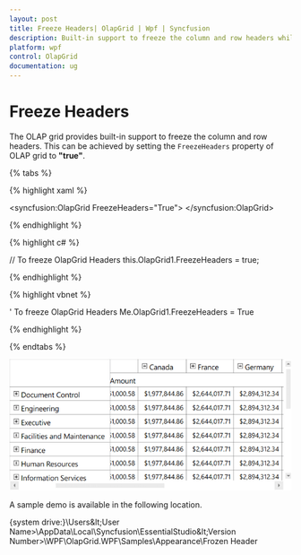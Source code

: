```yaml
---
layout: post
title: Freeze Headers| OlapGrid | Wpf | Syncfusion
description: Built-in support to freeze the column and row headers while performing scroll operations to have a precise view of the content.
platform: wpf
control: OlapGrid
documentation: ug
---
```


# Freeze Headers

The OLAP grid provides built-in support to freeze the column and row headers. This can be achieved by setting the `FreezeHeaders` property of OLAP grid to **"true"**.

{% tabs %}
  
{% highlight xaml %}

<syncfusion:OlapGrid  FreezeHeaders="True"> 
</syncfusion:OlapGrid>

{% endhighlight %}

{% highlight c# %}

// To freeze OlapGrid Headers
this.OlapGrid1.FreezeHeaders = true;

{% endhighlight %}

{% highlight vbnet %}

' To freeze OlapGrid Headers
Me.OlapGrid1.FreezeHeaders = True

{% endhighlight %}

{% endtabs %}

![Enables the freeze headers in OlapGrid](Freeze-Headers_images/Freeze-Headers_img1.png)

A sample demo is available in the following location.

{system drive:}\Users\&lt;User Name&gt;\AppData\Local\Syncfusion\EssentialStudio\&lt;Version Number&gt;\WPF\OlapGrid.WPF\Samples\Appearance\Frozen Header


